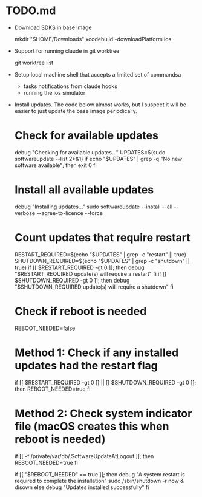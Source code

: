# TODO.md

- Download SDKS in base image

    mkdir "$HOME/Downloads"
    xcodebuild -downloadPlatform ios

- Support for running claude in git worktree

    git worktree list

- Setup local machine shell that accepts a limited set of commandsa

     - tasks notifications from claude hooks
     - running the ios simulator

- Install updates. The code below almost works, but I suspect it will be easier to just update the base image periodically.

    # Check for available updates
    debug "Checking for available updates..."
    UPDATES=$(sudo softwareupdate --list 2>&1)
    if echo "$UPDATES" | grep -q "No new software available"; then
        exit 0
    fi

    # Install all available updates
    debug "Installing updates..."
    sudo softwareupdate --install --all --verbose --agree-to-licence --force

    # Count updates that require restart
    RESTART_REQUIRED=$(echo "$UPDATES" | grep -c "restart" || true)
    SHUTDOWN_REQUIRED=$(echo "$UPDATES" | grep -c "shutdown" || true)
    if [[ $RESTART_REQUIRED -gt 0 ]]; then
        debug "$RESTART_REQUIRED update(s) will require a restart"
    fi
    if [[ $SHUTDOWN_REQUIRED -gt 0 ]]; then
        debug "$SHUTDOWN_REQUIRED update(s) will require a shutdown"
    fi

    # Check if reboot is needed
    REBOOT_NEEDED=false

    # Method 1: Check if any installed updates had the restart flag
    if [[ $RESTART_REQUIRED -gt 0 ]] || [[ $SHUTDOWN_REQUIRED -gt 0 ]]; then
        REBOOT_NEEDED=true
    fi

    # Method 2: Check system indicator file (macOS creates this when reboot is needed)
    if [[ -f /private/var/db/.SoftwareUpdateAtLogout ]]; then
        REBOOT_NEEDED=true
    fi

    if [[ "$REBOOT_NEEDED" == true ]]; then
        debug "A system restart is required to complete the installation"
        sudo /sbin/shutdown -r now & disown
    else
        debug "Updates installed successfully"
    fi
